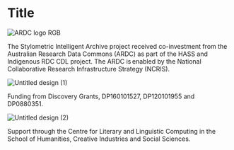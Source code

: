 # Title

![ARDC logo RGB](https://github.com/user-attachments/assets/e64cff68-0cfe-4b1d-862c-ff07fdc28a6c)

The Stylometric Intelligent Archive project received co-investment from the Australian Research Data Commons (ARDC) as part of the HASS and Indigenous RDC CDL project. The ARDC is enabled by the National Collaborative Research Infrastructure Strategy (NCRIS).

![Untitled design (1)](https://github.com/user-attachments/assets/aebedec7-f4ea-4ae3-b9ba-fe9edf4912f8)

Funding from Discovery Grants, DP160101527, DP120101955 and DP0880351.

![Untitled design (2)](https://github.com/user-attachments/assets/3ba02b25-6760-4677-8be5-292b4329f403)

Support through the Centre for Literary and Linguistic Computing in the School of Humanities, Creative Industries and Social Sciences.
